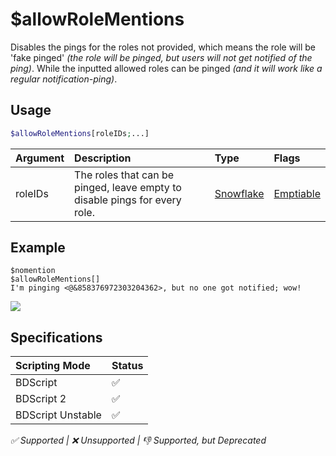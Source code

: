 # $allowRoleMentions
Disables the pings for the roles not provided, which means the role will be 'fake pinged' *(the role will be pinged, but users will not get notified of the ping)*. While the inputted allowed roles can be pinged *(and it will work like a regular notification-ping)*.

## Usage
```php
$allowRoleMentions[roleIDs;...]
```

| Argument | Description | Type | Flags |
| :---- | :---- | :---- | :---- |
| roleIDs | The roles that can be pinged, leave empty to disable pings for every role. | [Snowflake](/src/resources/arguments/types.md#snowflake) | [Emptiable](/src/resources/arguments/flags.md#emptiable)

## Example
```
$nomention
$allowRoleMentions[]
I'm pinging <@&858376972303204362>, but no one got notified; wow!
```
![](https://user-images.githubusercontent.com/69215413/128615927-d93f9e54-e8ad-4067-a363-eedb540d6b37.png)

## Specifications
| Scripting Mode | Status
| :---- | :---- |
| BDScript | ✅ |
| BDScript 2 | ✅ |
| BDScript Unstable | ✅ |

*✅ Supported | ❌ Unsupported | 👎 Supported, but Deprecated*